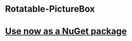 # Rotatable-PictureBox
<h1><a href="https://www.nuget.org/packages/Rotatable-Pictureboxs/1.0.0">Use now as a NuGet package</a></h1>
